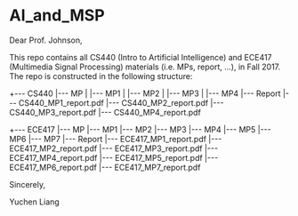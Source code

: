 # AI_and_MSP

Dear Prof. Johnson,

This repo contains all CS440 (Intro to Artificial Intelligence) and ECE417 (Multimedia Signal Processing) materials (i.e. MPs, report, ...), in Fall 2017. The repo is constructed in the following structure:


+--- CS440
     |--- MP
     |  |--- MP1
     |  |--- MP2
     |  |--- MP3
     |  |--- MP4
     |--- Report
        |--- CS440_MP1_report.pdf
        |--- CS440_MP2_report.pdf
        |--- CS440_MP3_report.pdf
        |--- CS440_MP4_report.pdf

+--- ECE417
    |--- MP
        |--- MP1
        |--- MP2
        |--- MP3
        |--- MP4
        |--- MP5
        |--- MP6
        |--- MP7
    |--- Report
        |--- ECE417_MP1_report.pdf
        |--- ECE417_MP2_report.pdf
        |--- ECE417_MP3_report.pdf
        |--- ECE417_MP4_report.pdf
        |--- ECE417_MP5_report.pdf
        |--- ECE417_MP6_report.pdf
        |--- ECE417_MP7_report.pdf


Sincerely,

Yuchen Liang

